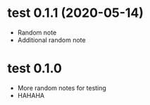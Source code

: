 # test 0.1.1 (2020-05-14)

- Random note 
- Additional random note 

# test 0.1.0 

- More random notes for testing 
- HAHAHA


